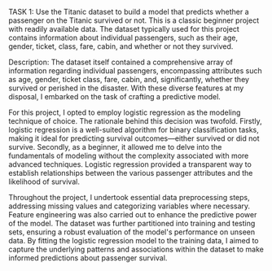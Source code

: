 TASK 1: 
Use the Titanic dataset to build a model that predicts whether a passenger on the Titanic survived or not. This is a classic beginner project with readily available data. The dataset typically used for this project contains information about individual passengers, such as their age, gender, ticket, class, fare, cabin, and whether or not they survived.

Description:
The dataset itself contained a comprehensive array of information regarding individual passengers, encompassing attributes such as age, gender, ticket class, fare, cabin, and, significantly, whether they survived or perished in the disaster. With these diverse features at my disposal, I embarked on the task of crafting a predictive model.

For this project, I opted to employ logistic regression as the modeling technique of choice. The rationale behind this decision was twofold. Firstly, logistic regression is a well-suited algorithm for binary classification tasks, making it ideal for predicting survival outcomes—either survived or did not survive. Secondly, as a beginner, it allowed me to delve into the fundamentals of modeling without the complexity associated with more advanced techniques. Logistic regression provided a transparent way to establish relationships between the various passenger attributes and the likelihood of survival.

Throughout the project, I undertook essential data preprocessing steps, addressing missing values and categorizing variables where necessary. Feature engineering was also carried out to enhance the predictive power of the model. The dataset was further partitioned into training and testing sets, ensuring a robust evaluation of the model's performance on unseen data. By fitting the logistic regression model to the training data, I aimed to capture the underlying patterns and associations within the dataset to make informed predictions about passenger survival.
